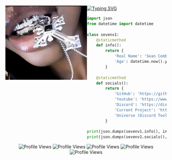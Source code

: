 [![Typing SVG](https://readme-typing-svg.herokuapp.com?font=Syna+Handgloves&weight=900&size=25&duration=3000&pause=600&color=F7F7F7&multiline=false&width=435&lines=sevenv1+is+the+best;https%3A%2F%2Fgithub.com%2Fsevenv1)](https://git.io/typing-svg)
<img align="left" src="cross.png" width="255"/>

```python
import json
from datetime import datetime

class sevenv1:  
    @staticmethod
    def info():
        return {
            'Real Name': 'Sean Combs',
            'Age': datetime.now().year - 2008
        }

    @staticmethod
    def socials():
        return {
            'GitHub': 'https://github.com/sevenv1',
            'Youtube': 'https://www.youtube.com/@notsevenn',
            'Discord': 'https://discord.com/users/741483338614964404',
            'Current Project': 'https://usestar.xyz/',
            'Universe (Discord Tool)': 'https://discord.gg/WGvRp9equc'
        }

print(json.dumps(sevenv1.info(), indent=4))
print(json.dumps(sevenv1.socials(), indent=4))
```
<div align="center">
  <img src="https://komarev.com/ghpvc/?username=sevenv1&color=lightgrey" alt="Profile Views"/>
  <img src="https://komarev.com/ghpvc/?username=sevenv1&color=lightgrey" alt="Profile Views"/>
  <img src="https://komarev.com/ghpvc/?username=sevenv1&color=lightgrey" alt="Profile Views"/>
  <img src="https://komarev.com/ghpvc/?username=sevenv1&color=lightgrey" alt="Profile Views"/>
  <img src="https://komarev.com/ghpvc/?username=sevenv1&color=lightgrey" alt="Profile Views"/>
</div>
